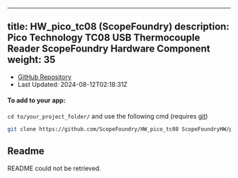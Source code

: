 
---
title: HW_pico_tc08 (ScopeFoundry)
description: Pico Technology TC08 USB Thermocouple Reader ScopeFoundry Hardware Component
weight: 35
---
- [GitHub Repository](https://github.com/ScopeFoundry/HW_pico_tc08)
- Last Updated: 2024-08-12T02:18:31Z


#### To add to your app:

`cd to/your_project_folder/` and use the following cmd (requires [git](/docs/100_development/20_git/))

```bash
git clone https://github.com/ScopeFoundry/HW_pico_tc08 ScopeFoundryHW/pico_tc08
```


## Readme
README could not be retrieved.
